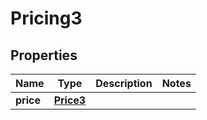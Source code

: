 

# Pricing3


## Properties

| Name | Type | Description | Notes |
|------------ | ------------- | ------------- | -------------|
|**price** | [**Price3**](Price3.md) |  |  |



